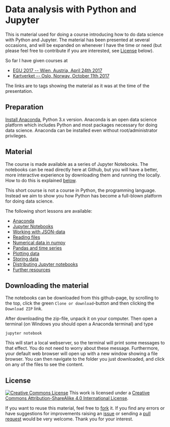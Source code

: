 # Data analysis with Python and Jupyter

This is material used for doing a course introducing how to do data science with
Python and Jupyter. The material has been presented at several occasions, and
will be expanded on whenever I have the time or need (but please feel free to
contribute if you are interested, see [License](#license) below).

So far I have given courses at

+ [EGU 2017 -- Wien, Austria, April 24th 2017](../../releases/tag/201704_egu)
+ [Kartverket -- Oslo, Norway, October 11th 2017](../../releases/tag/201710_nma)

The links are to tags showing the material as it was at the time of the
presentation.

## Preparation

[Install Anaconda](https://www.continuum.io/downloads), Python 3.x
version. Anaconda is an open data science platform which includes Python and
most packages necessary for doing data science. Anaconda can be installed even
without root/administrator privileges.

## Material

The course is made available as a series of Jupyter Notebooks. The notebooks can
be read directly here at Github, but you will have a better, more interactive
experience by downloading them and running the locally. How to do this is
explained [below](#downloading-the-material).

This short course is not a course in Python, the programming language. Instead
we aim to show you how Python has become a full-blown platform for doing data
science.

The following short lessons are available:

+ [Anaconda](01_anaconda.ipynb)
+ [Jupyter Notebooks](02_jupyter_notebooks.ipynb)
+ [Working with JSON-data](03_working_with_json.ipynb)
+ [Reading files](04_reading_files.ipynb)
+ [Numerical data in numpy](05_numerical_data_in_numpy.ipynb)
+ [Pandas and time series](06_pandas_and_time_series.ipynb)
+ [Plotting data](07_plotting_data.ipynb)
+ [Storing data](08_storing_data.ipynb)
+ [Distributing Jupyter notebooks](09_distributing_jupyter_notebooks.ipynb)
+ [Further resources](10_further_resources.ipynb)

## Downloading the material

The notebooks can be downloaded from this github-page, by scrolling to the top,
click the green `Clone or download`-button and then clicking the `Download ZIP`
link.

After downloading the zip-file, unpack it on your computer. Then open a terminal
(on Windows you should open a Anaconda terminal) and type

    jupyter notebook
 
This will start a local webserver, so the terminal will print some messages to
that effect. You do not need to worry about these message. Furthermore, your
default web browser will open up with a new window showing a file browser. You
can then navigate to the folder you just downloaded, and click on any of the
files to see the content.

## License

[![Creative Commons License](https://i.creativecommons.org/l/by-sa/4.0/80x15.png)](http://creativecommons.org/licenses/by-sa/4.0/)
This work is licensed under a
[Creative Commons Attribution-ShareAlike 4.0 International License](http://creativecommons.org/licenses/by-sa/4.0/).

If you want to reuse this material, feel free to [fork](#fork-destination-box)
it. If you find any errors or have suggestions for improvements raising an
[issue](../../issues/) or sending a [pull request](../../pulls/) would be very
welcome. Thank you for your interest.
